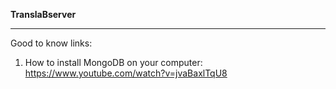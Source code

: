 **TranslaBserver**

------------
Good to know links:

1. How to install MongoDB on your computer:
   https://www.youtube.com/watch?v=jvaBaxlTqU8
